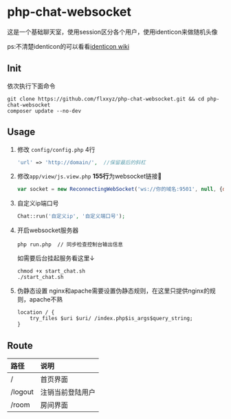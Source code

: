 # php-chat-websocket

这是一个基础聊天室，使用session区分各个用户，使用identicon来做随机头像

ps:不清楚identicon的可以看看[identicon wiki][1]

## Init
依次执行下面命令
```shell
git clone https://github.com/flxxyz/php-chat-websocket.git && cd php-chat-websocket
composer update --no-dev
```

## Usage
1. 修改 `config/config.php` 4行
   ```php
   'url' => 'http://domain/',  //保留最后的斜杠
   ```

2. 修改`app/view/js.view.php` **155行**为websocket链接🔗
   ```javascript
   var socket = new ReconnectingWebSocket('ws://你的域名:9501', null, {debug: false, reconnectInterval: 2000, timeoutInterval: 3000});
   ```

3. 自定义ip端口号
   ```php
   Chat::run('自定义ip', '自定义端口号');
   ```

4. 开启websocket服务器
   ```shell
   php run.php  // 同步检查控制台输出信息
   ```
   
   如需要后台挂起服务看这里↓
   ```shell
   chmod +x start_chat.sh
   ./start_chat.sh
   ```

5. 伪静态设置
   nginx和apache需要设置伪静态规则，在这里只提供nginx的规则，apache不熟
   ```
   location / {
       try_files $uri $uri/ /index.php$is_args$query_string;
   }
   ```


## Route
| 路径 | 说明 |
|:---  |:---   |
| /   | 首页界面 |
| /logout | 注销当前登陆用户  |
| /room | 房间界面  |



[1]: http://en.wikipedia.org/wiki/Identicon